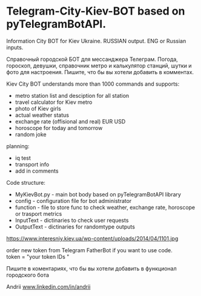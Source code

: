 # Telegram-City-Kiev-BOT based on pyTelegramBotAPI.

Information City BOT for Kiev Ukraine. RUSSIAN output. ENG or Russian inputs.

Справочный городской БОТ для мессанджера Телеграм. Погода, гороскоп, девушки, справочник метро и калькулятор станций, шутки и фото для настроения. Пишите, что бы вы хотели добавить в комментах.

Kiev City BOT understands more than 1000 commands and supports:

- metro station list and desciption for all station
- travel calculator for Kiev metro
- photo of Kiev girls
- actual weather status
- exchange rate (offisional and real)  EUR USD 
- horoscope for today and tomorrow
- random joke

planning:
- iq test 
- transport info
- add in comments

Code structure:
- MyKievBot.py - main bot body based on pyTelegramBotAPI library
- config - configuration file for bot administrator
- function - file to store func to check weather, exchange rate, horoscope or trasport metrics
- InputText - dictinaries to check user requests
- OutputText - dictinaries for randomtype outputs


https://www.interesniy.kiev.ua/wp-content/uploads/2014/04/1101.jpg

order new token from Telegram FatherBot if you want to use code.  
token = "your token IDs "


Пишите в коментариях, что бы вы хотели добавить в функционал городского бота

 Andrii 
 www.linkedin.com/in/andrii
